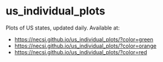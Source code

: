 # us_individual_plots

Plots of US states, updated daily. Available at:

- https://necsi.github.io/us_individual_plots/?color=green
- https://necsi.github.io/us_individual_plots/?color=orange
- https://necsi.github.io/us_individual_plots/?color=red
